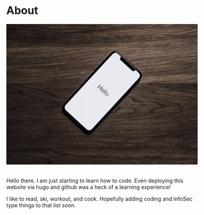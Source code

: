 # About


![Hello!](/hello.jpg)
<br/><br/>

Hello there. I am just starting to learn how to code. Even deploying this website via hugo and github was a heck of a learning experience!

I like to read, ski, workout, and cook. Hopefully adding coding and InfoSec type things to that list soon. 

